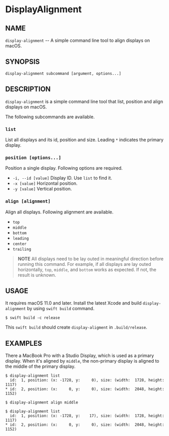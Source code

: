 DisplayAlignment
================

NAME
----

`display-alignment` -- A simple command line tool to align displays on macOS.

SYNOPSIS
--------

```
display-alignment subcommand [argument, options...]
```

DESCRIPTION
-----------

`display-alignment` is a simple command line tool that list, position and
align displays on macOS.

The following subcommands are available.

### `list`

List all displays and its id, position and size.
Leading `*` indicates the primary display.

### `position [options...]`

Position a single display. Following options are required.

- `-i, --id [value]` Display ID. Use `list` to find it.
- `-x [value]` Horizontal position.
- `-y [value]` Vertical position.

### `align [alignment]`

Align all displays.
Following alignment are available.

- `top`
- `middle`
- `bottom`
- `leading`
- `center`
- `trailing`

> **NOTE** All displays need to be lay outed in meaningful direction
before running this command.
For example, if all displays are lay outed horizontally, `top`,
`middle`, and `bottom` works as expected.
If not, the result is unknown.

USAGE
-----

It requires macOS 11.0 and later.
Install the latest Xcode and build `display-alignment` by using `swift build` command.

```
$ swift build -c release
```

This `swift build` should create `display-aligment` in `.build/release`.

EXAMPLES
--------

There a MacBook Pro with a Studio Display, which is used as a primary display.
When it's aligned by `middle`, the non-primary display is aligned to the middle of the primary display.

```
$ display-alignment list
  id:  1, position: (x: -1728, y:     0), size: (width:  1728, height:  1117)
* id:  2, position: (x:     0, y:     0), size: (width:  2048, height:  1152)

$ display-alignment align middle

$ display-alignment list
  id:  1, position: (x: -1728, y:    17), size: (width:  1728, height:  1117)
* id:  2, position: (x:     0, y:     0), size: (width:  2048, height:  1152)
```
